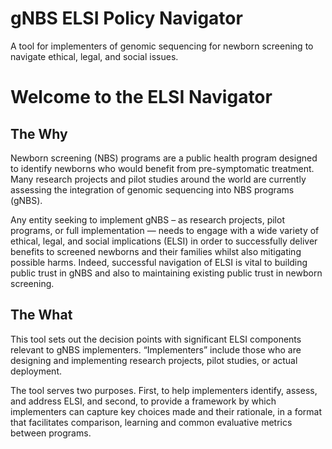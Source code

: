 # gNBS ELSI Policy Navigator
A tool for implementers of genomic sequencing for newborn screening to navigate ethical, legal, and social issues.

# Welcome to the ELSI Navigator

## The Why
Newborn screening (NBS) programs are a public health program designed to identify newborns who would benefit from pre-symptomatic treatment. Many research projects and pilot studies around the world are currently assessing the integration of genomic sequencing into NBS programs (gNBS).

Any entity seeking to implement gNBS – as research projects, pilot programs, or full implementation — needs to engage with a wide variety of ethical, legal, and social implications (ELSI) in order to successfully deliver benefits to screened newborns and their families whilst also mitigating possible harms. Indeed, successful navigation of ELSI is vital to building public trust in gNBS and also to maintaining existing public trust in newborn screening.

## The What
This tool sets out the decision points with significant ELSI components relevant to gNBS implementers. “Implementers” include those who are designing and implementing research projects, pilot studies, or actual deployment.

The tool serves two purposes. First, to help implementers identify, assess, and address ELSI, and second, to provide a framework by which implementers can capture key choices made and their rationale, in a format that facilitates comparison, learning and common evaluative metrics between programs.
